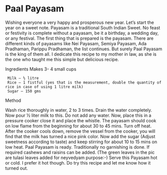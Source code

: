 #  Paal Payasam

Wishing everyone a very happy and prosperous new year. Let’s start the year on a sweet note.
Payasam is a traditional South Indian Sweet. No feast or festivity is complete without a payasam, be it a birthday, a wedding day, or any festival. The first thing that is prepared is the payasam. There are different kinds of payasams like Nei Payasam, Semiya Payasam, Ada Pradhaman, Parippu Pradhaman, the list continues. But surely Paal Payasam is the king of them all.
I dedicate this recipe to my mother in law, as she is the one who taught me this simple but delicious recipe.



Ingredients                                         Makes 3- 4 small cups

     Milk – ½ litre
     Rice – 1 fistful (yes that is the measurement, double the quantity of rice in case of using 1 litre milk)
     Sugar – 150 gms



Method

Wash rice thoroughly in water, 2 to 3 times. Drain the water completely. Now pour ½ liter milk to this. Do not add any water. Now, place this in a pressure cooker close it and place the whistle. The payasam should cook on low flame from the beginning for about 30 to 45 mins. Turn off heat. After the cooker cools down, remove the vessel from the cooker, you will  find that the milk has turned a nice pink color. Now add the sugar (Adjust sweetness according to taste) and keep stirring for about 10 to 15 mins on low heat.
Paal Payasam is ready. Traditionally no garnishing is done. If required cashews and raisins can be added. (The green leaves in the pic are tulasi leaves added for neyvedyam purpose:-) Serve this Payasam hot or cold. I prefer it hot though.
Do try this recipe and let me know how it turned out.
